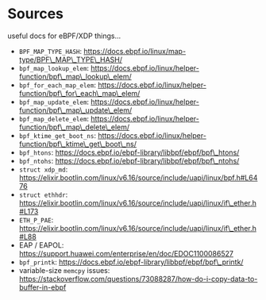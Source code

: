 # Sources

useful docs for eBPF/XDP things...

* `BPF_MAP_TYPE_HASH`: https://docs.ebpf.io/linux/map-type/BPF\_MAP\_TYPE\_HASH/
* `bpf_map_lookup_elem`: https://docs.ebpf.io/linux/helper-function/bpf\_map\_lookup\_elem/
* `bpf_for_each_map_elem`: https://docs.ebpf.io/linux/helper-function/bpf\_for\_each\_map\_elem/
* `bpf_map_update_elem`: https://docs.ebpf.io/linux/helper-function/bpf\_map\_update\_elem/
* `bpf_map_delete_elem`: https://docs.ebpf.io/linux/helper-function/bpf\_map\_delete\_elem/
* `bpf_ktime_get_boot_ns`: https://docs.ebpf.io/linux/helper-function/bpf\_ktime\_get\_boot\_ns/
* `bpf_htons`: https://docs.ebpf.io/ebpf-library/libbpf/ebpf/bpf\_htons/
* `bpf_ntohs`: https://docs.ebpf.io/ebpf-library/libbpf/ebpf/bpf\_ntohs/
* `struct xdp_md`: https://elixir.bootlin.com/linux/v6.16/source/include/uapi/linux/bpf.h#L6476
* `struct ethhdr`: https://elixir.bootlin.com/linux/v6.16/source/include/uapi/linux/if\_ether.h#L173
* `ETH_P_PAE`: https://elixir.bootlin.com/linux/v6.16/source/include/uapi/linux/if\_ether.h#L88
* EAP / EAPOL: https://support.huawei.com/enterprise/en/doc/EDOC1100086527
* `bpf_printk`: https://docs.ebpf.io/ebpf-library/libbpf/ebpf/bpf\_printk/
* variable-size `memcpy` issues: https://stackoverflow.com/questions/73088287/how-do-i-copy-data-to-buffer-in-ebpf
